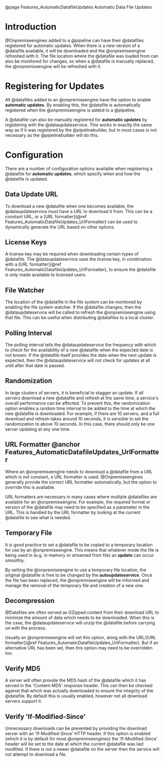 @page Features_AutomaticDatafileUpdates Automatic Data File Updates

# Introduction

@Onpremiseengines added to a @pipeline can have their @datafiles registered for automatic
updates. When there is a new version of a @datafile available, it will be downloaded
and the @onpremiseengine refreshed with it. The file location where the @datafile was loaded
from can also be monitored for changes, so when a @datafile is manually replaced, the
@onpremiseengine will be refreshed with it.


# Registering for Updates

All @datafiles added to an @onpremiseengine have the option to enable **automatic updates**.
By enabling this, the @datafile is automatically registered when the @onpremiseengine is added
to a @pipeline.

A @datafile can also be manually registered for **automatic updates** by registering with the
@dataupdateservice. This works in exactly the same way as if it was registered by the @pipelinebuilder,
but in most cases is not necessary as the @pipelinebuilder will do this.


# Configuration

There are a number of configuration options available when registering a @datafile for **automatic updates**, which specify
when and how the @datafile is updated.

## Data Update URL

To download a new @datafile when one becomes available, the @dataupdateservice must have a URL to download
it from. This can be a constant URL, or a
[URL formatter](@ref Features_AutomaticDatafileUpdates_UrlFormatter) can be used to dynamically
generate the URL based on other options.

## License Keys

A license key may be required when downloading certain types of @datafile. The
@dataupdateservice uses the license key, in combination with a [URL formatter](@ref Features_AutomaticDatafileUpdates_UrlFormatter),
to ensure the @datafile is only made available to licensed users.

## File Watcher

The location of the @datafile in the file system can be monitored by enabling the file system watcher. If
the @datafile changes, then the @dataupdateservice will be called to refresh the @onpremiseengine using that file.
This can be useful when distributing @datafiles to a local cluster.

## Polling Interval

The polling interval tells the @dataupdateservice the frequency with which to check for the availability of
a new @datafile when the expected date is not known. If the @datafile itself provides the date when the next
update is expected, then the @dataupdateservice will not check for updates at all until after that date is passed.

## Randomization

In large clusters of servers, it is beneficial to stagger an update. If all servers download a new @datafile and
refresh at the same time, a service's overall performance can be affected. To prevent this, the randomization option
enables a random time interval to be added to the time at which the new @datafile is downloaded. For example, if there
are 10 servers, and a full download and refresh takes around 10 seconds, it is sensible to set the randomization to
above 10 seconds. In this case, there should only be one server updating at any one time.

## URL Formatter @anchor Features_AutomaticDatafileUpdates_UrlFormatter

Where an @onpremiseengine needs to download a @datafile from a URL which is not constant, a URL formatter is used.
@Onpremiseengines generally provide the correct URL formatter automatically, but the option to override this is available.

URL formatters are necessary in many cases where multiple @datafiles are available for an @onpremiseengine. For example,
the required format or version of the @datafile may need to be specified as a parameter in the URL. This is handled by the
URL formatter by looking at the current @datafile to see what is needed.

## Temporary File

It is good practice to set a @datafile to be copied to a temporary location for use by an @onpremiseengine. This means that
whatever mode the file is being used in (e.g. in memory or streamed from file) an **update** can occur smoothly.

By setting the @onpremiseengine to use a temporary file location, the original @datafile is free to be changed by the
**autoupdateservice**. Once the file has been replaced, the @onpremiseengine will be informed and manage the removal of the
temporary file and creation of a new one.

## Decompression

@Datafiles are often served as GZipped content from their download URL to minimize the amount of data which needs to be
downloaded. When this is the case, the @dataupdateservice will unzip the @datafile before carrying on with the process.

Usually an @onpremiseengine will set this option, along with the URL/[URL formatter](@ref Features_AutomaticDatafileUpdates_UrlFormatter).
But if an alternative URL has been set, then this option may need to be overridden too.

## Verify MD5

A server will often provide the MD5 hash of the @datafile which it has served in the 'Content-MD5' response header. This can then
be checked against that which was actually downloaded to ensure the integrity of the @datafile. By default this is usually enabled,
however not all download servers support it.

## Verify 'If-Modified-Since'

Unnecessary downloads can be prevented by providing the download server with an 'If-Modified-Since' HTTP header. If this option
is enabled (which it is by default for most @onpremiseengines) the 'If-Modified-Since' header will be set to the date at which the
current @datafile was last modified. If there is not a newer @datafile on the server then the service will not attempt to download a file.
